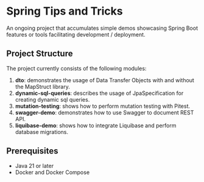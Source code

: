 # Spring Tips and Tricks

An ongoing project that accumulates simple demos showcasing Spring Boot features or tools facilitating development / deployment.

## Project Structure

The project currently consists of the following modules:
1. **dto**: demonstrates the usage of Data Transfer Objects with and without the MapStruct library.
2. **dynamic-sql-queries**: describes the usage of JpaSpecification for creating dynamic sql queries.
3. **mutation-testing**: shows how to perform mutation testing with Pitest.
4. **swagger-demo**: demonstrates how to use Swagger to document REST API.
5. **liquibase-demo**: shows how to integrate Liquibase and perform database migrations.

## Prerequisites

- Java 21 or later
- Docker and Docker Compose